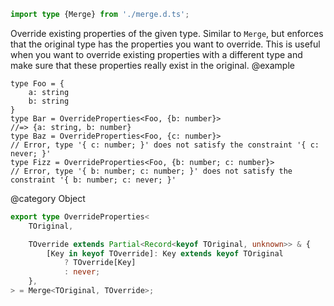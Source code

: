 ``` typescript
import type {Merge} from './merge.d.ts';
```

Override existing properties of the given type. Similar to `Merge`, but enforces that the original type has the properties you want to override.
This is useful when you want to override existing properties with a different type and make sure that these properties really exist in the original.
@example

    type Foo = {
        a: string
        b: string
    }
    type Bar = OverrideProperties<Foo, {b: number}>
    //=> {a: string, b: number}
    type Baz = OverrideProperties<Foo, {c: number}>
    // Error, type '{ c: number; }' does not satisfy the constraint '{ c: never; }'
    type Fizz = OverrideProperties<Foo, {b: number; c: number}>
    // Error, type '{ b: number; c: number; }' does not satisfy the constraint '{ b: number; c: never; }'

@category Object

``` typescript
export type OverrideProperties<
    TOriginal,
```

``` typescript
    TOverride extends Partial<Record<keyof TOriginal, unknown>> & {
        [Key in keyof TOverride]: Key extends keyof TOriginal
            ? TOverride[Key]
            : never;
    },
> = Merge<TOriginal, TOverride>;
```